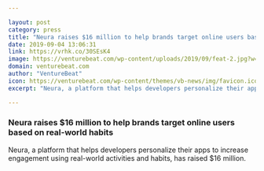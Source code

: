 ```yaml
---

layout: post
category: press
title: "Neura raises $16 million to help brands target online users based on real-world habits"
date: 2019-09-04 13:06:31
link: https://vrhk.co/30SEsK4
image: https://venturebeat.com/wp-content/uploads/2019/09/feat-2.jpg?w=1200&strip=all
domain: venturebeat.com
author: "VentureBeat"
icon: https://venturebeat.com/wp-content/themes/vb-news/img/favicon.ico
excerpt: "Neura, a platform that helps developers personalize their apps to increase engagement using real-world activities and habits, has raised $16 million."

---
```


### Neura raises $16 million to help brands target online users based on real-world habits

Neura, a platform that helps developers personalize their apps to increase engagement using real-world activities and habits, has raised $16 million.